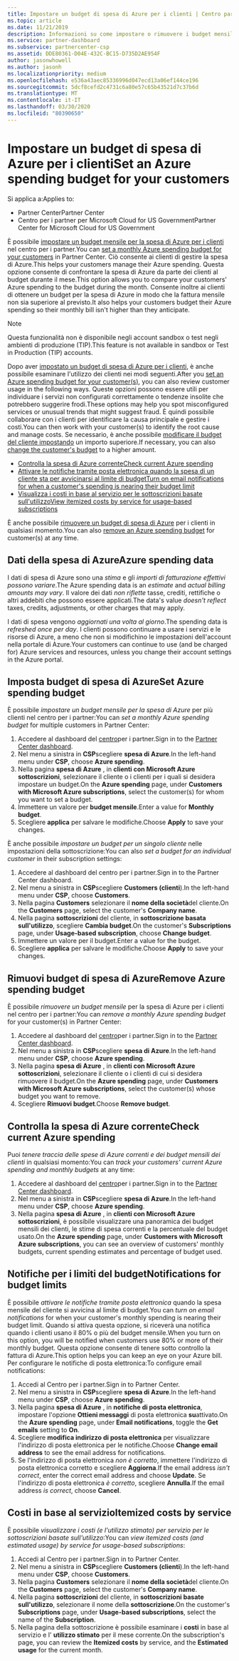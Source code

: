```yaml
---
title: Impostare un budget di spesa di Azure per i clienti | Centro partner
ms.topic: article
ms.date: 11/21/2019
description: Informazioni su come impostare o rimuovere i budget mensili per la spesa di Azure per i clienti e anche per visualizzare i dati di spesa di Azure e impostare le notifiche relative al budget.
ms.service: partner-dashboard
ms.subservice: partnercenter-csp
ms.assetid: DDE80361-D04E-432C-BC15-D735D2AE954F
author: jasonwhowell
ms.author: jasonh
ms.localizationpriority: medium
ms.openlocfilehash: e536a43aec85336996d047ecd13a06ef144ce196
ms.sourcegitcommit: 5dcf8cefd2c4731c6a80e57c65b43521d7c37b6d
ms.translationtype: MT
ms.contentlocale: it-IT
ms.lasthandoff: 03/30/2020
ms.locfileid: "80390650"
---
```

# <a name="set-an-azure-spending-budget-for-your-customers"></a><span data-ttu-id="94a21-103">Impostare un budget di spesa di Azure per i clienti</span><span class="sxs-lookup"><span data-stu-id="94a21-103">Set an Azure spending budget for your customers</span></span>

<span data-ttu-id="94a21-104">Si applica a:</span><span class="sxs-lookup"><span data-stu-id="94a21-104">Applies to:</span></span>

- <span data-ttu-id="94a21-105">Partner Center</span><span class="sxs-lookup"><span data-stu-id="94a21-105">Partner Center</span></span>
- <span data-ttu-id="94a21-106">Centro per i partner per Microsoft Cloud for US Government</span><span class="sxs-lookup"><span data-stu-id="94a21-106">Partner Center for Microsoft Cloud for US Government</span></span>

<span data-ttu-id="94a21-107">È possibile [impostare un budget mensile per la spesa di Azure per i clienti](#set-azure-spending-budget) nel centro per i partner.</span><span class="sxs-lookup"><span data-stu-id="94a21-107">You can [set a monthly Azure spending budget for your customers](#set-azure-spending-budget) in Partner Center.</span></span> <span data-ttu-id="94a21-108">Ciò consente ai clienti di gestire la spesa di Azure.</span><span class="sxs-lookup"><span data-stu-id="94a21-108">This helps your customers manage their Azure spending.</span></span> <span data-ttu-id="94a21-109">Questa opzione consente di confrontare la spesa di Azure da parte dei clienti al budget durante il mese.</span><span class="sxs-lookup"><span data-stu-id="94a21-109">This option allows you to compare your customers' Azure spending to the budget during the month.</span></span> <span data-ttu-id="94a21-110">Consente inoltre ai clienti di ottenere un budget per la spesa di Azure in modo che la fattura mensile non sia superiore al previsto.</span><span class="sxs-lookup"><span data-stu-id="94a21-110">It also helps your customers budget their Azure spending so their monthly bill isn't higher than they anticipate.</span></span>


> [!NOTE]  
> <span data-ttu-id="94a21-111">Questa funzionalità non è disponibile negli account sandbox o test negli ambienti di produzione (TIP).</span><span class="sxs-lookup"><span data-stu-id="94a21-111">This feature is not available in sandbox or Test in Production (TIP) accounts.</span></span>

<span data-ttu-id="94a21-112">Dopo aver [impostato un budget di spesa di Azure per i clienti](#set-azure-spending-budget), è anche possibile esaminare l'utilizzo dei clienti nei modi seguenti.</span><span class="sxs-lookup"><span data-stu-id="94a21-112">After you [set an Azure spending budget for your customer(s)](#set-azure-spending-budget), you can also review customer usage in the following ways.</span></span> <span data-ttu-id="94a21-113">Queste opzioni possono essere utili per individuare i servizi non configurati correttamente o tendenze insolite che potrebbero suggerire frodi.</span><span class="sxs-lookup"><span data-stu-id="94a21-113">These options may help you spot misconfigured services or unusual trends that might suggest fraud.</span></span> <span data-ttu-id="94a21-114">È quindi possibile collaborare con i clienti per identificare la causa principale e gestire i costi.</span><span class="sxs-lookup"><span data-stu-id="94a21-114">You can then work with your customer(s) to identify the root cause and manage costs.</span></span> <span data-ttu-id="94a21-115">Se necessario, è anche possibile [modificare il budget del cliente impostando](#set-azure-spending-budget) un importo superiore.</span><span class="sxs-lookup"><span data-stu-id="94a21-115">If necessary, you can also [change the customer's budget](#set-azure-spending-budget) to a higher amount.</span></span>

- [<span data-ttu-id="94a21-116">Controlla la spesa di Azure corrente</span><span class="sxs-lookup"><span data-stu-id="94a21-116">Check current Azure spending</span></span>](#check-current-azure-spending)
- [<span data-ttu-id="94a21-117">Attivare le notifiche tramite posta elettronica quando la spesa di un cliente sta per avvicinarsi al limite di budget</span><span class="sxs-lookup"><span data-stu-id="94a21-117">Turn on email notifications for when a customer's spending is nearing their budget limit</span></span>](#notifications-for-budget-limits)
- [<span data-ttu-id="94a21-118">Visualizza i costi in base al servizio per le sottoscrizioni basate sull'utilizzo</span><span class="sxs-lookup"><span data-stu-id="94a21-118">View itemized costs by service for usage-based subscriptions</span></span>](#itemized-costs-by-service)

<span data-ttu-id="94a21-119">È anche possibile [rimuovere un budget di spesa di Azure](#remove-azure-spending-budget) per i clienti in qualsiasi momento.</span><span class="sxs-lookup"><span data-stu-id="94a21-119">You can also [remove an Azure spending budget](#remove-azure-spending-budget) for customer(s) at any time.</span></span>

## <a name="azure-spending-data"></a><span data-ttu-id="94a21-120">Dati della spesa di Azure</span><span class="sxs-lookup"><span data-stu-id="94a21-120">Azure spending data</span></span>

<span data-ttu-id="94a21-121">I dati di spesa di Azure sono una *stima* e gli *importi di fatturazione effettivi possono variare*.</span><span class="sxs-lookup"><span data-stu-id="94a21-121">The Azure spending data is an *estimate* and *actual billing amounts may vary*.</span></span> <span data-ttu-id="94a21-122">Il valore dei dati *non riflette* tasse, crediti, rettifiche o altri addebiti che possono essere applicati.</span><span class="sxs-lookup"><span data-stu-id="94a21-122">The data's value *doesn't reflect* taxes, credits, adjustments, or other charges that may apply.</span></span>

<span data-ttu-id="94a21-123">I dati di spesa vengono *aggiornati una volta al giorno*.</span><span class="sxs-lookup"><span data-stu-id="94a21-123">The spending data is *refreshed once per day*.</span></span> <span data-ttu-id="94a21-124">I clienti possono continuare a usare i servizi e le risorse di Azure, a meno che non si modifichino le impostazioni dell'account nella portale di Azure.</span><span class="sxs-lookup"><span data-stu-id="94a21-124">Your customers can continue to use (and be charged for) Azure services and resources, unless you change their account settings in the Azure portal.</span></span>

## <a name="set-azure-spending-budget"></a><span data-ttu-id="94a21-125">Imposta budget di spesa di Azure</span><span class="sxs-lookup"><span data-stu-id="94a21-125">Set Azure spending budget</span></span>

<span data-ttu-id="94a21-126">È possibile *impostare un budget mensile per la spesa di Azure* per più clienti nel centro per i partner:</span><span class="sxs-lookup"><span data-stu-id="94a21-126">You can *set a monthly Azure spending budget* for multiple customers in Partner Center:</span></span>

1. <span data-ttu-id="94a21-127">Accedere al dashboard del [centro](https://partner.microsoft.com/dashboard/)per i partner.</span><span class="sxs-lookup"><span data-stu-id="94a21-127">Sign in to the [Partner Center dashboard](https://partner.microsoft.com/dashboard/).</span></span>
2. <span data-ttu-id="94a21-128">Nel menu a sinistra in **CSP**scegliere **spesa di Azure**.</span><span class="sxs-lookup"><span data-stu-id="94a21-128">In the left-hand menu under **CSP**, choose **Azure spending**.</span></span>
3. <span data-ttu-id="94a21-129">Nella pagina **spesa di Azure** , in **clienti con Microsoft Azure sottoscrizioni**, selezionare il cliente o i clienti per i quali si desidera impostare un budget.</span><span class="sxs-lookup"><span data-stu-id="94a21-129">On the **Azure spending** page, under **Customers with Microsoft Azure subscriptions**, select the customer(s) for whom you want to set a budget.</span></span>
4. <span data-ttu-id="94a21-130">Immettere un valore per **budget mensile**.</span><span class="sxs-lookup"><span data-stu-id="94a21-130">Enter a value for **Monthly budget**.</span></span>
5. <span data-ttu-id="94a21-131">Scegliere **applica** per salvare le modifiche.</span><span class="sxs-lookup"><span data-stu-id="94a21-131">Choose **Apply** to save your changes.</span></span>

<span data-ttu-id="94a21-132">È anche possibile *impostare un budget per un singolo cliente* nelle impostazioni della sottoscrizione:</span><span class="sxs-lookup"><span data-stu-id="94a21-132">You can also *set a budget for an individual customer* in their subscription settings:</span></span>

1. <span data-ttu-id="94a21-133">Accedere al dashboard del centro per i partner.</span><span class="sxs-lookup"><span data-stu-id="94a21-133">Sign in to the Partner Center dashboard.</span></span>
2. <span data-ttu-id="94a21-134">Nel menu a sinistra in **CSP**scegliere **Customers (clienti**).</span><span class="sxs-lookup"><span data-stu-id="94a21-134">In the left-hand menu under **CSP**, choose **Customers**.</span></span>
3. <span data-ttu-id="94a21-135">Nella pagina **Customers** selezionare il **nome della società**del cliente.</span><span class="sxs-lookup"><span data-stu-id="94a21-135">On the **Customers** page, select the customer's **Company name**.</span></span>
4. <span data-ttu-id="94a21-136">Nella pagina **sottoscrizioni** del cliente, in **sottoscrizione basata sull'utilizzo**, scegliere **Cambia budget**.</span><span class="sxs-lookup"><span data-stu-id="94a21-136">On the customer's **Subscriptions** page, under **Usage-based subscription**, choose **Change budget**.</span></span>
5. <span data-ttu-id="94a21-137">Immettere un valore per il budget.</span><span class="sxs-lookup"><span data-stu-id="94a21-137">Enter a value for the budget.</span></span>
6. <span data-ttu-id="94a21-138">Scegliere **applica** per salvare le modifiche.</span><span class="sxs-lookup"><span data-stu-id="94a21-138">Choose **Apply** to save your changes.</span></span>

## <a name="remove-azure-spending-budget"></a><span data-ttu-id="94a21-139">Rimuovi budget di spesa di Azure</span><span class="sxs-lookup"><span data-stu-id="94a21-139">Remove Azure spending budget</span></span>

<span data-ttu-id="94a21-140">È possibile *rimuovere un budget mensile* per la spesa di Azure per i clienti nel centro per i partner:</span><span class="sxs-lookup"><span data-stu-id="94a21-140">You can *remove a monthly Azure spending budget* for your customer(s) in Partner Center:</span></span>

1. <span data-ttu-id="94a21-141">Accedere al dashboard del [centro](https://partner.microsoft.com/dashboard/)per i partner.</span><span class="sxs-lookup"><span data-stu-id="94a21-141">Sign in to the [Partner Center dashboard](https://partner.microsoft.com/dashboard/).</span></span>
2. <span data-ttu-id="94a21-142">Nel menu a sinistra in **CSP**scegliere **spesa di Azure**.</span><span class="sxs-lookup"><span data-stu-id="94a21-142">In the left-hand menu under **CSP**, choose **Azure spending**.</span></span>
3. <span data-ttu-id="94a21-143">Nella pagina **spesa di Azure** , in **clienti con Microsoft Azure sottoscrizioni**, selezionare il cliente o i clienti di cui si desidera rimuovere il budget.</span><span class="sxs-lookup"><span data-stu-id="94a21-143">On the **Azure spending** page, under **Customers with Microsoft Azure subscriptions**, select the customer(s) whose budget you want to remove.</span></span>
4. <span data-ttu-id="94a21-144">Scegliere **Rimuovi budget**.</span><span class="sxs-lookup"><span data-stu-id="94a21-144">Choose **Remove budget**.</span></span>

## <a name="check-current-azure-spending"></a><span data-ttu-id="94a21-145">Controlla la spesa di Azure corrente</span><span class="sxs-lookup"><span data-stu-id="94a21-145">Check current Azure spending</span></span>

<span data-ttu-id="94a21-146">Puoi *tenere traccia delle spese di Azure correnti e dei budget mensili dei clienti* in qualsiasi momento:</span><span class="sxs-lookup"><span data-stu-id="94a21-146">You can *track your customers' current Azure spending and monthly budgets* at any time:</span></span>

1. <span data-ttu-id="94a21-147">Accedere al dashboard del [centro](https://partner.microsoft.com/dashboard/)per i partner.</span><span class="sxs-lookup"><span data-stu-id="94a21-147">Sign in to the [Partner Center dashboard](https://partner.microsoft.com/dashboard/).</span></span>
2. <span data-ttu-id="94a21-148">Nel menu a sinistra in **CSP**scegliere **spesa di Azure**.</span><span class="sxs-lookup"><span data-stu-id="94a21-148">In the left-hand menu under **CSP**, choose **Azure spending**.</span></span>
3. <span data-ttu-id="94a21-149">Nella pagina **spesa di Azure** , in **clienti con Microsoft Azure sottoscrizioni**, è possibile visualizzare una panoramica dei budget mensili dei clienti, le stime di spesa correnti e la percentuale del budget usato.</span><span class="sxs-lookup"><span data-stu-id="94a21-149">On the **Azure spending** page, under **Customers with Microsoft Azure subscriptions**, you can see an overview of customers' monthly budgets, current spending estimates and percentage of budget used.</span></span>

## <a name="notifications-for-budget-limits"></a><span data-ttu-id="94a21-150">Notifiche per i limiti del budget</span><span class="sxs-lookup"><span data-stu-id="94a21-150">Notifications for budget limits</span></span>

<span data-ttu-id="94a21-151">È possibile *attivare le notifiche tramite posta elettronica* quando la spesa mensile del cliente si avvicina al limite di budget.</span><span class="sxs-lookup"><span data-stu-id="94a21-151">You can *turn on email notifications* for when your customer's monthly spending is nearing their budget limit.</span></span> <span data-ttu-id="94a21-152">Quando si attiva questa opzione, si riceverà una notifica quando i clienti usano il 80% o più del budget mensile.</span><span class="sxs-lookup"><span data-stu-id="94a21-152">When you turn on this option, you will be notified when customers use 80% or more of their monthly budget.</span></span> <span data-ttu-id="94a21-153">Questa opzione consente di tenere sotto controllo la fattura di Azure.</span><span class="sxs-lookup"><span data-stu-id="94a21-153">This option helps you can keep an eye on your Azure bill.</span></span> <span data-ttu-id="94a21-154">Per configurare le notifiche di posta elettronica:</span><span class="sxs-lookup"><span data-stu-id="94a21-154">To configure email notifications:</span></span>

1. <span data-ttu-id="94a21-155">Accedi al Centro per i partner.</span><span class="sxs-lookup"><span data-stu-id="94a21-155">Sign in to Partner Center.</span></span>
2. <span data-ttu-id="94a21-156">Nel menu a sinistra in **CSP**scegliere **spesa di Azure**.</span><span class="sxs-lookup"><span data-stu-id="94a21-156">In the left-hand menu under **CSP**, choose **Azure spending**.</span></span>
3. <span data-ttu-id="94a21-157">Nella pagina **spesa di Azure** , in **notifiche di posta elettronica**, impostare l'opzione **Ottieni messaggi** di posta elettronica **su**attivato.</span><span class="sxs-lookup"><span data-stu-id="94a21-157">On the **Azure spending** page, under **Email notifications**, toggle the **Get emails** setting to **On**.</span></span>
4. <span data-ttu-id="94a21-158">Scegliere **modifica indirizzo di posta elettronica** per visualizzare l'indirizzo di posta elettronica per le notifiche.</span><span class="sxs-lookup"><span data-stu-id="94a21-158">Choose **Change email address** to see the email address for notifications.</span></span>
5. <span data-ttu-id="94a21-159">Se l'indirizzo di posta elettronica *non è corretto*, immettere l'indirizzo di posta elettronica corretto e scegliere **Aggiorna**.</span><span class="sxs-lookup"><span data-stu-id="94a21-159">If the email address *isn't correct*, enter the correct email address and choose **Update**.</span></span> <span data-ttu-id="94a21-160">Se l'indirizzo di posta elettronica *è corretto*, scegliere **Annulla**.</span><span class="sxs-lookup"><span data-stu-id="94a21-160">If the email address *is correct*, choose **Cancel**.</span></span>

## <a name="itemized-costs-by-service"></a><span data-ttu-id="94a21-161">Costi in base al servizio</span><span class="sxs-lookup"><span data-stu-id="94a21-161">Itemized costs by service</span></span>

<span data-ttu-id="94a21-162">È possibile *visualizzare i costi (e l'utilizzo stimato) per servizio per le sottoscrizioni basate sull'utilizzo*:</span><span class="sxs-lookup"><span data-stu-id="94a21-162">You can *view itemized costs (and estimated usage) by service for usage-based subscriptions*:</span></span>

1. <span data-ttu-id="94a21-163">Accedi al Centro per i partner.</span><span class="sxs-lookup"><span data-stu-id="94a21-163">Sign in to Partner Center.</span></span>
2. <span data-ttu-id="94a21-164">Nel menu a sinistra in **CSP**scegliere **Customers (clienti**).</span><span class="sxs-lookup"><span data-stu-id="94a21-164">In the left-hand menu under **CSP**, choose **Customers**.</span></span>
3. <span data-ttu-id="94a21-165">Nella pagina **Customers** selezionare il **nome della società**del cliente.</span><span class="sxs-lookup"><span data-stu-id="94a21-165">On the **Customers** page, select the customer's **Company name**.</span></span>
4. <span data-ttu-id="94a21-166">Nella pagina **sottoscrizioni** del cliente, in **sottoscrizioni basate sull'utilizzo**, selezionare il nome della **sottoscrizione**.</span><span class="sxs-lookup"><span data-stu-id="94a21-166">On the customer's **Subscriptions** page, under **Usage-based subscriptions**, select the name of the **Subscription**.</span></span>
5. <span data-ttu-id="94a21-167">Nella pagina della sottoscrizione è possibile esaminare i **costi** in base al servizio e l' **utilizzo stimato** per il mese corrente.</span><span class="sxs-lookup"><span data-stu-id="94a21-167">On the subscription's page, you can review the **Itemized costs** by service, and the **Estimated usage** for the current month.</span></span>
